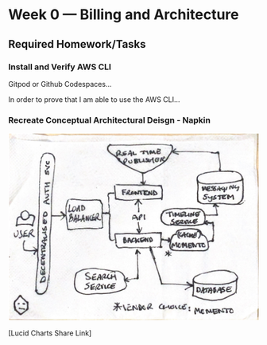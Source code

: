 
# Week 0 — Billing and Architecture

## Required Homework/Tasks

### Install and Verify AWS CLI 

 Gitpod or Github Codespaces...

In order to prove that I am able to use the AWS CLI...


### Recreate Conceptual Architectural Deisgn - Napkin

![Cruddur Conceptual Design](assets/conceptual-napkin-architecture-recreation-diag.png)

[Lucid Charts Share Link]
 